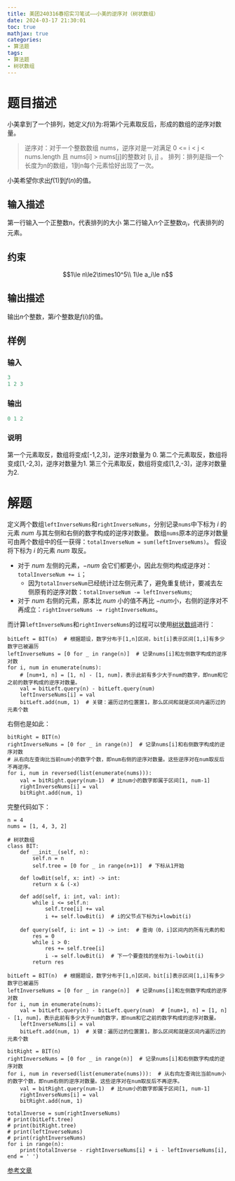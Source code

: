 ```yaml
---
title: 美团240316春招实习笔试——小美的逆序对（树状数组）
date: 2024-03-17 21:30:01
toc: true
mathjax: true
categories:
- 算法题
tags:
- 算法题
- 树状数组
---
```


# 题目描述
小美拿到了一个排列，她定义$f(i)$为:将第$i$个元素取反后，形成的数组的逆序对数量。
> 逆序对：对于一个整数数组 nums，逆序对是一对满足 0 <= i < j < nums.length 且 nums[i] > nums[j]的整数对 [i, j] 。
> 排列：排列是指一个长度为n的数组，1到n每个元素恰好出现了一次。

小美希望你求出$f(1)$到$f(n)$的值。

## 输入描述
第一行输入一个正整数n，代表排列的大小
第二行输入n个正整数$a_i$，代表排列的元素。
## 约束
$$1\le n\le2\times10^5\\
1\le a_i\le n$$
## 输出描述
输出$n$个整数，第$i$个整数是$f(i)$的值。
## 样例
### 输入
```python
3
1 2 3
```
### 输出
```python
0 1 2
```
### 说明
第一个元素取反，数组将变成[-1,2,3]，逆序对数量为 0.
第二个元素取反，数组将变成[1,-2,3]，逆序对数量为1.
第三个元素取反，数组将变成[1,2,-3]，逆序对数量为2.

# 解题
定义两个数组`leftInverseNums`和`rightInverseNums`，分别记录`nums`中下标为 $i$ 的元素 $num$ 与其左侧和右侧的数字构成的逆序对数量。
数组`nums`原本的逆序对数量可由两个数组中的任一获得：`totalInverseNum = sum(leftInverseNums)`。
假设将下标为 $i$ 的元素 $num$ 取反。
- 对于 $num$ 左侧的元素，$-num$ 会它们都更小，因此左侧均构成逆序对：`totalInverseNum += i`；
  - 因为`totalInverseNum`已经统计过左侧元素了，避免重复统计，要减去左侧原有的逆序对数：`totalInverseNum -= leftInverseNums`;
- 对于 $num$ 右侧的元素，原本比 $num$ 小的值不再比 $-num$小，右侧的逆序对不再成立：`rightInverseNums -= rightInverseNums`。

而计算`leftInverseNums`和`rightInverseNums`的过程可以使用[树状数组](https://leetcode.cn/circle/discuss/8xKJQk/)进行：
```python3
bitLeft = BIT(n)  # 根据题设，数字分布于[1,n]区间，bit[i]表示区间[1,i]有多少数字已被遍历
leftInverseNums = [0 for _ in range(n)]  # 记录nums[i]和左侧数字构成的逆序对数
for i, num in enumerate(nums):
	# [num+1, n] = [1, n] - [1, num]，表示此前有多少大于num的数字，即num和它之前的数字构成的逆序对数量。
    val = bitLeft.query(n) - bitLeft.query(num)  
    leftInverseNums[i] = val
    bitLeft.add(num, 1)  # 关键：遍历过的位置置1，那么区间和就是区间内遍历过的元素个数
```
右侧也是如此：
```python3
bitRight = BIT(n)
rightInverseNums = [0 for _ in range(n)]  # 记录nums[i]和右侧数字构成的逆序对数
# 从右向左查询比当前num小的数字个数，即num右侧的逆序对数量。这些逆序对在num取反后不再逆序。
for i, num in reversed(list(enumerate(nums))):  
    val = bitRight.query(num-1)  # 比num小的数字即属于区间[1, num-1]
    rightInverseNums[i] = val
    bitRight.add(num, 1)
```

完整代码如下：
```python3
n = 4
nums = [1, 4, 3, 2]

# 树状数组
class BIT:
    def __init__(self, n):
        self.n = n
        self.tree = [0 for _ in range(n+1)]  # 下标从1开始

    def lowBit(self, x: int) -> int:
        return x & (-x)

    def add(self, i: int, val: int):
        while i <= self.n:
            self.tree[i] += val
            i += self.lowBit(i)  # i的父节点下标为i+lowbit(i)
        
    def query(self, i: int = 1) -> int:  # 查询（0，i]区间内的所有元素的和
        res = 0
        while i > 0:
            res += self.tree[i]
            i -= self.lowBit(i)  # 下一个要查找的坐标为i-lowbit(i)
        return res

bitLeft = BIT(n)  # 根据题设，数字分布于[1,n]区间，bit[i]表示区间[1,i]有多少数字已被遍历
leftInverseNums = [0 for _ in range(n)]  # 记录nums[i]和左侧数字构成的逆序对数
for i, num in enumerate(nums):
    val = bitLeft.query(n) - bitLeft.query(num)  # [num+1, n] = [1, n] - [1, num]，表示此前有多少大于num的数字，即num和它之前的数字构成的逆序对数量。
    leftInverseNums[i] = val
    bitLeft.add(num, 1)  # 关键：遍历过的位置置1，那么区间和就是区间内遍历过的元素个数

bitRight = BIT(n)
rightInverseNums = [0 for _ in range(n)]  # 记录nums[i]和右侧数字构成的逆序对数
for i, num in reversed(list(enumerate(nums))):  # 从右向左查询比当前num小的数字个数，即num右侧的逆序对数量。这些逆序对在num取反后不再逆序。
    val = bitRight.query(num-1)  # 比num小的数字即属于区间[1, num-1]
    rightInverseNums[i] = val
    bitRight.add(num, 1)

totalInverse = sum(rightInverseNums)  
# print(bitLeft.tree)
# print(bitRight.tree)
# print(leftInverseNums)
# print(rightInverseNums)
for i in range(n):
    print(totalInverse - rightInverseNums[i] + i - leftInverseNums[i], end = ' ')
```

[参考文章](https://zhuanlan.zhihu.com/p/687411638)